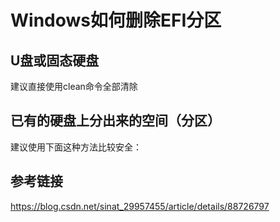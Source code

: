 # Windows如何删除EFI分区

## U盘或固态硬盘

建议直接使用clean命令全部清除

## 已有的硬盘上分出来的空间（分区）

建议使用下面这种方法比较安全：



## 参考链接

https://blog.csdn.net/sinat_29957455/article/details/88726797
